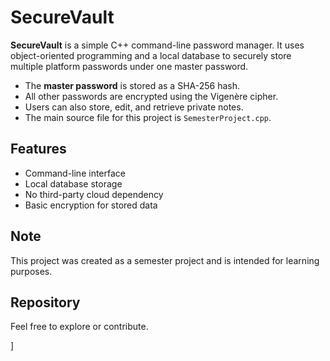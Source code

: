 # SecureVault

**SecureVault** is a simple C++ command-line password manager. It uses object-oriented programming and a local database to securely store multiple platform passwords under one master password.

- The **master password** is stored as a SHA-256 hash.
- All other passwords are encrypted using the Vigenère cipher.
- Users can also store, edit, and retrieve private notes.
- The main source file for this project is `SemesterProject.cpp`.

## Features

- Command-line interface
- Local database storage
- No third-party cloud dependency
- Basic encryption for stored data

## Note

This project was created as a semester project and is intended for learning purposes.

## Repository

Feel free to explore or contribute.

]
